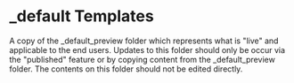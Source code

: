 _default Templates
=================

A copy of the _default_preview folder which represents what is "live" and applicable to the end users. Updates to this folder should only be occur via the "published" feature or by copying content from the _default_preview folder. The contents on this folder should not be edited directly.

